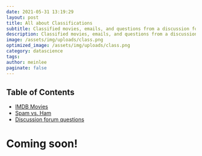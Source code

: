 ```yaml
---
date: 2021-05-31 13:19:29
layout: post
title: All about Classifications
subtitle: Classified movies, emails, and questions from a discussion forum
description: Classified movies, emails, and questions from a discussion forum
image: /assets/img/uploads/class.png
optimized_image: /assets/img/uploads/class.png
category: datascience
tags:
author: meinlee
paginate: false
---
```

<div id="toc_container">
<h2 class="toc_title">Table of Contents</h2>
<ul class="toc_list">
  <li><a href="#IMDB Movies">IMDB Movies</a></li>
  <li><a href="#Spam vs. Ham">Spam vs. Ham</a></li>
  <li><a href="#Discussion forum questions">Discussion forum questions</a></li>
</ul>
</div>

# Coming soon!
